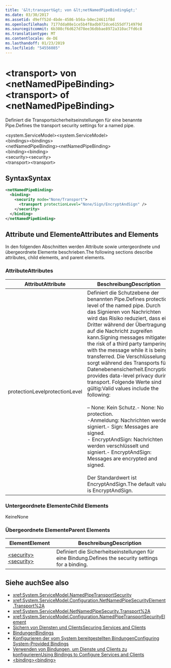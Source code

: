 ```yaml
---
title: '&lt;transport&gt; von &lt;netNamedPipeBinding&gt;'
ms.date: 03/30/2017
ms.assetid: d9eff52d-4bde-4586-b56a-b0ec24611f8d
ms.openlocfilehash: 7177dda08e1ce5b4f8adb072dce6155df714979d
ms.sourcegitcommit: 6b308cf6d627d78ee36dbbae8972a310ac7fd6c8
ms.translationtype: MT
ms.contentlocale: de-DE
ms.lasthandoff: 01/23/2019
ms.locfileid: "54556085"
---
```

# <a name="lttransportgt-of-ltnetnamedpipebindinggt"></a><span data-ttu-id="1b7a0-102">&lt;transport&gt; von &lt;netNamedPipeBinding&gt;</span><span class="sxs-lookup"><span data-stu-id="1b7a0-102">&lt;transport&gt; of &lt;netNamedPipeBinding&gt;</span></span>
<span data-ttu-id="1b7a0-103">Definiert die Transportsicherheitseinstellungen für eine benannte Pipe.</span><span class="sxs-lookup"><span data-stu-id="1b7a0-103">Defines the transport security settings for a named pipe.</span></span>  
  
 <span data-ttu-id="1b7a0-104">\<system.ServiceModel></span><span class="sxs-lookup"><span data-stu-id="1b7a0-104">\<system.ServiceModel></span></span>  
<span data-ttu-id="1b7a0-105">\<bindings></span><span class="sxs-lookup"><span data-stu-id="1b7a0-105">\<bindings></span></span>  
<span data-ttu-id="1b7a0-106">\<netNamedPipeBinding></span><span class="sxs-lookup"><span data-stu-id="1b7a0-106">\<netNamedPipeBinding></span></span>  
<span data-ttu-id="1b7a0-107">\<binding></span><span class="sxs-lookup"><span data-stu-id="1b7a0-107">\<binding></span></span>  
<span data-ttu-id="1b7a0-108">\<security></span><span class="sxs-lookup"><span data-stu-id="1b7a0-108">\<security></span></span>  
<span data-ttu-id="1b7a0-109">\<transport></span><span class="sxs-lookup"><span data-stu-id="1b7a0-109">\<transport></span></span>  
  
## <a name="syntax"></a><span data-ttu-id="1b7a0-110">Syntax</span><span class="sxs-lookup"><span data-stu-id="1b7a0-110">Syntax</span></span>  
  
```xml  
<netNamedPipeBinding>
  <binding>
    <security mode="None/Transport">
      <transport protectionLevel="None/Sign/EncryptAndSign" />
    </security>
  </binding>
</netNamedPipeBinding>
```  
  
## <a name="attributes-and-elements"></a><span data-ttu-id="1b7a0-111">Attribute und Elemente</span><span class="sxs-lookup"><span data-stu-id="1b7a0-111">Attributes and Elements</span></span>  
 <span data-ttu-id="1b7a0-112">In den folgenden Abschnitten werden Attribute sowie untergeordnete und übergeordnete Elemente beschrieben.</span><span class="sxs-lookup"><span data-stu-id="1b7a0-112">The following sections describe attributes, child elements, and parent elements.</span></span>  
  
### <a name="attributes"></a><span data-ttu-id="1b7a0-113">Attribute</span><span class="sxs-lookup"><span data-stu-id="1b7a0-113">Attributes</span></span>  
  
|<span data-ttu-id="1b7a0-114">Attribut</span><span class="sxs-lookup"><span data-stu-id="1b7a0-114">Attribute</span></span>|<span data-ttu-id="1b7a0-115">Beschreibung</span><span class="sxs-lookup"><span data-stu-id="1b7a0-115">Description</span></span>|  
|---------------|-----------------|  
|<span data-ttu-id="1b7a0-116">protectionLevel</span><span class="sxs-lookup"><span data-stu-id="1b7a0-116">protectionLevel</span></span>|<span data-ttu-id="1b7a0-117">Definiert die Schutzebene der benannten Pipe.</span><span class="sxs-lookup"><span data-stu-id="1b7a0-117">Defines protection level of the named pipe.</span></span> <span data-ttu-id="1b7a0-118">Durch das Signieren von Nachrichten wird das Risiko reduziert, dass ein Dritter während der Übertragung auf die Nachricht zugreifen kann.</span><span class="sxs-lookup"><span data-stu-id="1b7a0-118">Signing messages mitigates the risk of a third party tampering with the message while it is being transferred.</span></span> <span data-ttu-id="1b7a0-119">Die Verschlüsselung sorgt während des Transports für Datenebenensicherheit.</span><span class="sxs-lookup"><span data-stu-id="1b7a0-119">Encryption provides data-level privacy during transport.</span></span> <span data-ttu-id="1b7a0-120">Folgende Werte sind gültig:</span><span class="sxs-lookup"><span data-stu-id="1b7a0-120">Valid values include the following:</span></span><br /><br /> <span data-ttu-id="1b7a0-121">– None: Kein Schutz.</span><span class="sxs-lookup"><span data-stu-id="1b7a0-121">-   None: No protection.</span></span><br /><span data-ttu-id="1b7a0-122">-Anmeldung: Nachrichten werden signiert.</span><span class="sxs-lookup"><span data-stu-id="1b7a0-122">-   Sign: Messages are signed.</span></span><br /><span data-ttu-id="1b7a0-123">-   EncryptAndSign: Nachrichten werden verschlüsselt und signiert.</span><span class="sxs-lookup"><span data-stu-id="1b7a0-123">-   EncryptAndSign: Messages are encrypted and signed.</span></span><br /><br /> <span data-ttu-id="1b7a0-124">Der Standardwert ist EncryptAndSign.</span><span class="sxs-lookup"><span data-stu-id="1b7a0-124">The default value is EncryptAndSign.</span></span>|  
  
### <a name="child-elements"></a><span data-ttu-id="1b7a0-125">Untergeordnete Elemente</span><span class="sxs-lookup"><span data-stu-id="1b7a0-125">Child Elements</span></span>  
 <span data-ttu-id="1b7a0-126">Keine</span><span class="sxs-lookup"><span data-stu-id="1b7a0-126">None</span></span>  
  
### <a name="parent-elements"></a><span data-ttu-id="1b7a0-127">Übergeordnete Elemente</span><span class="sxs-lookup"><span data-stu-id="1b7a0-127">Parent Elements</span></span>  
  
|<span data-ttu-id="1b7a0-128">Element</span><span class="sxs-lookup"><span data-stu-id="1b7a0-128">Element</span></span>|<span data-ttu-id="1b7a0-129">Beschreibung</span><span class="sxs-lookup"><span data-stu-id="1b7a0-129">Description</span></span>|  
|-------------|-----------------|  
|[<span data-ttu-id="1b7a0-130">\<security></span><span class="sxs-lookup"><span data-stu-id="1b7a0-130">\<security></span></span>](../../../../../docs/framework/configure-apps/file-schema/wcf/security-of-netnamedpipebinding.md)|<span data-ttu-id="1b7a0-131">Definiert die Sicherheitseinstellungen für eine Bindung.</span><span class="sxs-lookup"><span data-stu-id="1b7a0-131">Defines the security settings for a binding.</span></span>|  
  
## <a name="see-also"></a><span data-ttu-id="1b7a0-132">Siehe auch</span><span class="sxs-lookup"><span data-stu-id="1b7a0-132">See also</span></span>
- <xref:System.ServiceModel.NamedPipeTransportSecurity>
- <xref:System.ServiceModel.Configuration.NetNamedPipeSecurityElement.Transport%2A>
- <xref:System.ServiceModel.NetNamedPipeSecurity.Transport%2A>
- <xref:System.ServiceModel.Configuration.NamedPipeTransportSecurityElement>
- [<span data-ttu-id="1b7a0-133">Sichern von Diensten und Clients</span><span class="sxs-lookup"><span data-stu-id="1b7a0-133">Securing Services and Clients</span></span>](../../../../../docs/framework/wcf/feature-details/securing-services-and-clients.md)
- [<span data-ttu-id="1b7a0-134">Bindungen</span><span class="sxs-lookup"><span data-stu-id="1b7a0-134">Bindings</span></span>](../../../../../docs/framework/wcf/bindings.md)
- [<span data-ttu-id="1b7a0-135">Konfigurieren der vom System bereitgestellten Bindungen</span><span class="sxs-lookup"><span data-stu-id="1b7a0-135">Configuring System-Provided Bindings</span></span>](../../../../../docs/framework/wcf/feature-details/configuring-system-provided-bindings.md)
- [<span data-ttu-id="1b7a0-136">Verwenden von Bindungen, um Dienste und Clients zu konfigurieren</span><span class="sxs-lookup"><span data-stu-id="1b7a0-136">Using Bindings to Configure Services and Clients</span></span>](../../../../../docs/framework/wcf/using-bindings-to-configure-services-and-clients.md)
- [<span data-ttu-id="1b7a0-137">\<binding></span><span class="sxs-lookup"><span data-stu-id="1b7a0-137">\<binding></span></span>](../../../../../docs/framework/misc/binding.md)
